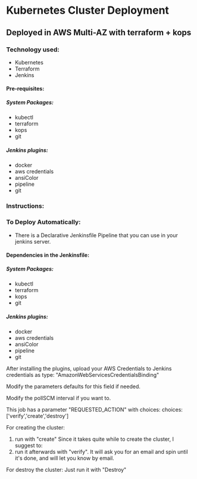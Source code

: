 # Kubernetes Cluster Deployment
## Deployed in  AWS Multi-AZ with terraform + kops

### Technology used:
* Kubernetes
* Terraform
* Jenkins

#### Pre-requisites:

##### System Packages:

* kubectl
* terraform
* kops
* git

##### Jenkins plugins:

 - docker
 - aws credentials
 - ansiColor
 - pipeline
 - git


### Instructions:



### To Deploy Automatically:

* There is a Declarative Jenkinsfile Pipeline that you can use in your jenkins server.

#### Dependencies in the Jenkinsfile:

##### System Packages:

* kubectl
* terraform
* kops
* git

##### Jenkins plugins:

 - docker
 - aws credentials
 - ansiColor
 - pipeline
 - git

After installing the plugins, upload your AWS Credentials to Jenkins credentials as type: "AmazonWebServicesCredentialsBinding"

Modify the parameters defaults for this field if needed.

Modify the pollSCM interval if you want to.

This job has a parameter "REQUESTED_ACTION" with choices:
choices: ['verify','create','destroy']

For creating the cluster:
  1) run with "create"
  Since it takes quite while to create the cluster, I suggest to:
  2) run it afterwards with "verify". It will ask you for an email and spin until it's done, and will let you know by email.

For destroy the cluster:
  Just run it with "Destroy"
